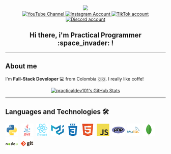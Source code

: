 
<div id="header" align="center">
  <img src="https://i.giphy.com/media/WFZvB7VIXBgiz3oDXE/giphy.webp" width=100/>
  <div id="badges">
  <a href="https://www.youtube.com/channel/UCk6a5c-G9dIpBDwrBTATgBw">
     <img src="https://img.shields.io/badge/YouTube-black?logo=youtube&logoColor=white&style=for-the-badge" alt="YouTube Channel"/>
  </a>
  <a href="https://www.instagram.com/practical_dev/">
     <img src="https://img.shields.io/badge/Intagram-black?logo=instagram&logoColor=white&style=for-the-badge" alt="Instagram Account"/>
  </a>
  <a href="https://www.tiktok.com/@practicalprogrammer">
     <img src="https://img.shields.io/badge/TikTok-black?logo=tiktok&logoColor=white&style=for-the-badge" alt="TikTok account"/>
  </a>
  <a href="https://discord.com/users/915241354496454656">
    <img src="https://img.shields.io/badge/Discord-black?logo=discord&logoColor=white&style=for-the-badge" alt="Discord account"/>
  </a>
    
    
</div>
  <h2>Hi there, i'm Practical Programmer :space_invader: !</h2>
</div>


---

## About me

I'm **Full-Stack Developer** 💻 from Colombia 🇨🇴. I really like coffe!

<div id="status" align="center">
    <a href="https://awesome-github-stats.azurewebsites.net/index.html??cardType=level&theme=dark">    
        <img  alt="practicaldev101's GitHub Stats" src="https://awesome-github-stats.azurewebsites.net/user-stats/practicaldev101?cardType=level&theme=dark" />  
    </a>
</div>

---

## Languages and Technologies :hammer_and_wrench:

<div>
  <img src="https://github.com/devicons/devicon/blob/master/icons/python/python-original.svg" title="Python" alt="Python" width="40" height="40"/>&nbsp;
  <img src="https://github.com/devicons/devicon/blob/master/icons/java/java-original-wordmark.svg" title="Java" alt="Java" width="40" height="40"/>&nbsp;
  <img src="https://github.com/devicons/devicon/blob/master/icons/react/react-original-wordmark.svg" title="React" alt="React" width="40" height="40"/>&nbsp;
  <img src="https://github.com/devicons/devicon/blob/master/icons/materialui/materialui-original.svg" title="Material UI" alt="Material UI" width="40" height="40"/>&nbsp;
  <img src="https://github.com/devicons/devicon/blob/master/icons/css3/css3-plain-wordmark.svg"  title="CSS3" alt="CSS" width="40" height="40"/>&nbsp;
  <img src="https://github.com/devicons/devicon/blob/master/icons/html5/html5-original.svg" title="HTML5" alt="HTML" width="40" height="40"/>&nbsp;
  <img src="https://github.com/devicons/devicon/blob/master/icons/javascript/javascript-original.svg" title="JavaScript" alt="JavaScript" width="40" height="40"/>&nbsp;
  <img src="https://github.com/devicons/devicon/blob/master/icons/php/php-original.svg" title="JavaScript" alt="JavaScript" width="40" height="40"/>&nbsp;
  <img src="https://github.com/devicons/devicon/blob/master/icons/mysql/mysql-original-wordmark.svg" title="MySQL"  alt="MySQL" width="40" height="40"/>&nbsp;
  <img src="https://github.com/devicons/devicon/blob/master/icons/mongodb/mongodb-original.svg" title="MySQL"  alt="MySQL" width="40" height="40"/>&nbsp;
  <img src="https://github.com/devicons/devicon/blob/master/icons/nodejs/nodejs-original-wordmark.svg" title="NodeJS" alt="NodeJS" width="40" height="40"/>&nbsp;
  <img src="https://github.com/devicons/devicon/blob/master/icons/git/git-original-wordmark.svg" title="Git" **alt="Git" width="40" height="40"/>
</div>

